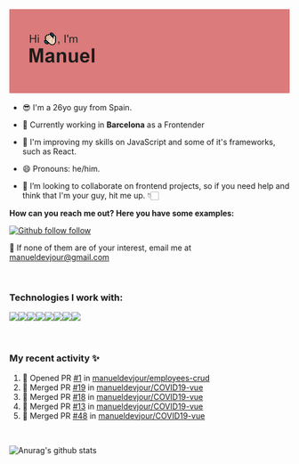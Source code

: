 <img src="https://github.com/manueldevjour/manueldevjour/blob/master/header.png?raw=true">


- 😎 I'm a 26yo guy from Spain.

- 🔭 Currently working in **Barcelona** as a Frontender

- 🌱 I'm improving my skills on JavaScript and some of it's frameworks, such as React.

- 😄 Pronouns: he/him.

- 👯 I’m looking to collaborate on frontend projects, so if you need help and think that I'm your guy, hit me up. 👇🏻


**How can you reach me out? Here you have some examples:**

[![Github follow follow](https://img.shields.io/github/followers/manueldevjour?label=Follow&style=social)](https://www.github.com/manueldevjour)

:email: If none of them are of your interest, email me at manueldevjour@gmail.com

<br>


### **Technologies I work with:**

<img src="https://img.shields.io/badge/git%20-%23F05033.svg?&style=for-the-badge&logo=git&logoColor=white"/><img src="https://img.shields.io/badge/html5%20-%23E34F26.svg?&style=for-the-badge&logo=html5&logoColor=white"/><img src="https://img.shields.io/badge/css3%20-%231572B6.svg?&style=for-the-badge&logo=css3&logoColor=white"/><img src="https://img.shields.io/badge/javascript%20-%23323330.svg?&style=for-the-badge&logo=javascript&logoColor=%23F7DF1E"/><img src="https://img.shields.io/badge/typescript%20-%23007ACC.svg?&style=for-the-badge&logo=typescript&logoColor=white"/><img src="https://img.shields.io/badge/react%20-%2320232a.svg?&style=for-the-badge&logo=react&logoColor=%2361DAFB"/><img src="https://img.shields.io/badge/node.js%20-%2343853D.svg?&style=for-the-badge&logo=node.js&logoColor=white"/><img src="https://img.shields.io/badge/nestjs%20-%23E0234E.svg?&style=for-the-badge&logo=nestjs&logoColor=white" />


<br>

### My recent activity ✨

<!--START_SECTION:activity-->
1. 💪 Opened PR [#1](https://github.com/manueldevjour/employees-crud/pull/1) in [manueldevjour/employees-crud](https://github.com/manueldevjour/employees-crud)
2. 🎉 Merged PR [#19](https://github.com/manueldevjour/COVID19-vue/pull/19) in [manueldevjour/COVID19-vue](https://github.com/manueldevjour/COVID19-vue)
3. 🎉 Merged PR [#18](https://github.com/manueldevjour/COVID19-vue/pull/18) in [manueldevjour/COVID19-vue](https://github.com/manueldevjour/COVID19-vue)
4. 🎉 Merged PR [#13](https://github.com/manueldevjour/COVID19-vue/pull/13) in [manueldevjour/COVID19-vue](https://github.com/manueldevjour/COVID19-vue)
5. 🎉 Merged PR [#48](https://github.com/manueldevjour/COVID19-vue/pull/48) in [manueldevjour/COVID19-vue](https://github.com/manueldevjour/COVID19-vue)
<!--END_SECTION:activity-->


<br>

![Anurag's github stats](https://github-readme-stats.vercel.app/api?username=manueldevjour&show_icons=true&theme=dracula)
